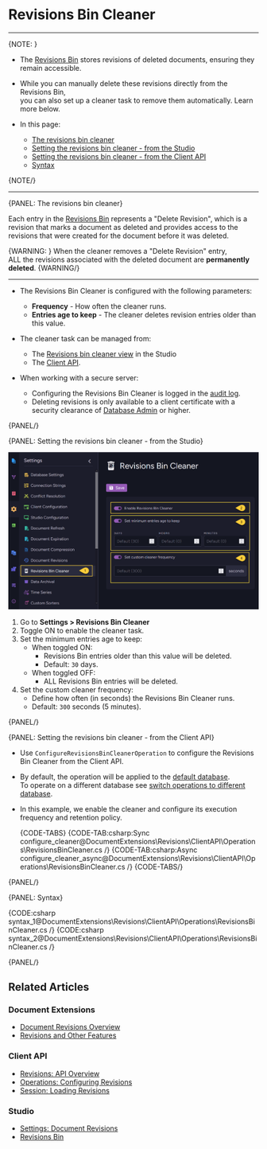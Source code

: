 # Revisions Bin Cleaner
---

{NOTE: }

* The [Revisions Bin](../../studio/database/document-extensions/revisions#revisions-bin) stores revisions of deleted documents, ensuring they remain accessible.

* While you can manually delete these revisions directly from the Revisions Bin,  
  you can also set up a cleaner task to remove them automatically. Learn more below.

* In this page:
    * [The revisions bin cleaner](../../document-extensions/revisions/revisions-bin-cleaner#the-revisions-bin-cleaner)
    * [Setting the revisions bin cleaner - from the Studio](../../document-extensions/revisions/revisions-bin-cleaner#setting-the-revisions-bin-cleaner---from-the-studio)
    * [Setting the revisions bin cleaner - from the Client API](../../document-extensions/revisions/revisions-bin-cleaner#setting-the-revisions-bin-cleaner---from-the-client-api)
    * [Syntax](../../document-extensions/revisions/revisions-bin-cleaner#syntax)

{NOTE/}

---

{PANEL: The revisions bin cleaner}
    
Each entry in the [Revisions Bin](../../studio/database/document-extensions/revisions#revisions-bin) represents a "Delete Revision",
which is a revision that marks a document as deleted and provides access to the revisions that were created for the document before it was deleted.

{WARNING: }
When the cleaner removes a "Delete Revision" entry,  
ALL the revisions associated with the deleted document are **permanently deleted**.
{WARNING/}

---

* The Revisions Bin Cleaner is configured with the following parameters:
    * **Frequency** - How often the cleaner runs.
    * **Entries age to keep** - The cleaner deletes revision entries older than this value.

* The cleaner task can be managed from:  
  * The [Revisions bin cleaner view](../../document-extensions/revisions/revisions-bin-cleaner#setting-the-revisions-bin-cleaner---from-the-studio) in the Studio
  * The [Client API](../../document-extensions/revisions/revisions-bin-cleaner#setting-the-revisions-bin-cleaner---from-the-client-api).

* When working with a secure server:
   * Configuring the Revisions Bin Cleaner is logged in the [audit log](../../server/security/audit-log/audit-log).
   * Deleting revisions is only available to a client certificate with a security clearance of [Database Admin](../../server/security/authorization/security-clearance-and-permissions#section) or higher.

{PANEL/}

{PANEL: Setting the revisions bin cleaner - from the Studio}

![Revisions bin cleaner view](images/revisions-bin-cleaner.png "Revisions Bin Cleaner View")

1. Go to **Settings > Revisions Bin Cleaner**   
2. Toggle ON to enable the cleaner task.  
3. Set the minimum entries age to keep:  
   * When toggled ON:  
       * Revisions Bin entries older than this value will be deleted.  
       * Default: `30` days.  
   * When toggled OFF:  
       * ALL Revisions Bin entries will be deleted.  
4. Set the custom cleaner frequency:  
   * Define how often (in seconds) the Revisions Bin Cleaner runs.
   * Default: `300` seconds (5 minutes).

{PANEL/}

{PANEL: Setting the revisions bin cleaner - from the Client API}

* Use `ConfigureRevisionsBinCleanerOperation` to configure the Revisions Bin Cleaner from the Client API.

* By default, the operation will be applied to the [default database](../../client-api/setting-up-default-database).  
  To operate on a different database see [switch operations to different database](../../client-api/operations/how-to/switch-operations-to-a-different-database).

* In this example, we enable the cleaner and configure its execution frequency and retention policy.

    {CODE-TABS}
    {CODE-TAB:csharp:Sync configure_cleaner@DocumentExtensions\Revisions\ClientAPI\Operations\RevisionsBinCleaner.cs /}
    {CODE-TAB:csharp:Async configure_cleaner_async@DocumentExtensions\Revisions\ClientAPI\Operations\RevisionsBinCleaner.cs /}
    {CODE-TABS/}

{PANEL/}

{PANEL: Syntax}

{CODE:csharp syntax_1@DocumentExtensions\Revisions\ClientAPI\Operations\RevisionsBinCleaner.cs /}
{CODE:csharp syntax_2@DocumentExtensions\Revisions\ClientAPI\Operations\RevisionsBinCleaner.cs /}

{PANEL/}

## Related Articles

### Document Extensions

* [Document Revisions Overview](../../document-extensions/revisions/overview)  
* [Revisions and Other Features](../../document-extensions/revisions/revisions-and-other-features)  

### Client API

* [Revisions: API Overview](../../document-extensions/revisions/client-api/overview)  
* [Operations: Configuring Revisions](../../document-extensions/revisions/client-api/operations/configure-revisions)  
* [Session: Loading Revisions](../../document-extensions/revisions/client-api/session/loading)  

### Studio

* [Settings: Document Revisions](../../studio/database/settings/document-revisions)
* [Revisions Bin](../../studio/database/document-extensions/revisions#revisions-bin)
